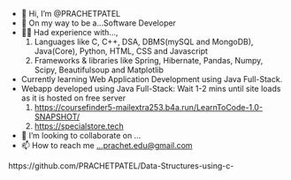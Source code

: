 - 👋 Hi, I’m @PRACHETPATEL
- 👀 On my way to be a...Software Developer
- 👨‍💻 Had experience with...,
  1) Languages like C, C++, DSA, DBMS(mySQL and MongoDB), Java(Core), Python, HTML, CSS and Javascript
  2) Frameworks & libraries like Spring, Hibernate, Pandas, Numpy, Scipy, Beautifulsoup and Matplotlib
- Currently learning Web Application Development using Java Full-Stack.
- Webapp developed using Java Full-Stack: Wait 1-2 mins until site loads as it is hosted on free server
  1) https://coursefinder5-mailextra253.b4a.run/LearnToCode-1.0-SNAPSHOT/
  2) https://specialstore.tech
- 💞️ I’m looking to collaborate on ...
- 📫 How to reach me ...prachet.edu@gmail.com

<!---
PRACHETPATEL/PRACHETPATEL is a ✨ special ✨ repository because its `README.md` (this file) appears on your GitHub profile.
You can click the Preview link to take a look at your changes.
--->https://github.com/PRACHETPATEL/Data-Structures-using-c-
